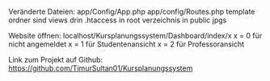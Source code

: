 Veränderte Dateien: app/Config/App.php
app/config/Routes.php
template ordner sind views drin
.htaccess in root verzeichnis
in public jpgs 

Website öffnen: localhost/Kursplanungssystem/Dashboard/index/x 
x = 0 für nicht angemeldet
x = 1 für Studentenansicht
x = 2 für Professoransicht

Link zum Projekt auf Github: https://github.com/TimurSultan01/Kursplanungssystem